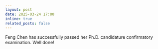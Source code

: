 ```yaml
---
layout: post
date: 2025-03-24 17:00
inline: true
related_posts: false
---
```


Feng Chen has successfully passed her Ph.D. candidature confirmatory examination. Well done!
